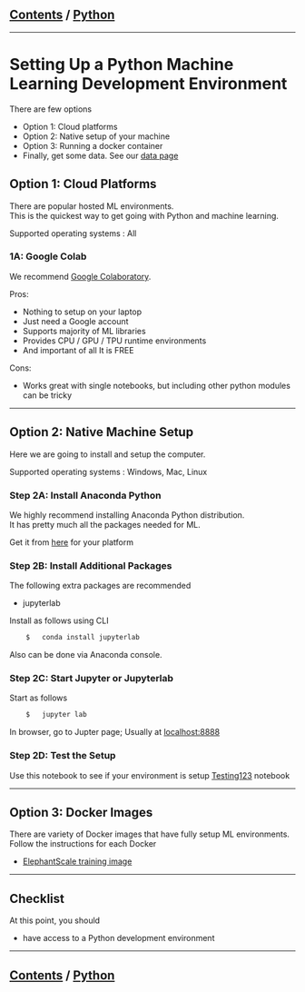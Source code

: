 <link rel='stylesheet' href='../assets/css/main.css'/>

## [Contents](../contents.md) / [Python](0-README.md)

---

# Setting Up a Python Machine Learning Development Environment

There are few options

- Option 1: Cloud platforms
- Option 2: Native setup of your machine
- Option 3: Running a docker container
- Finally, get some data.  See our [data page](data.md)

## Option 1: Cloud Platforms

There are popular hosted ML environments.  
This is the quickest way to get going with Python and machine learning.

Supported operating systems : All

### 1A: Google Colab

We recommend [Google Colaboratory](https://colab.research.google.com/).

Pros:

- Nothing to setup on your laptop
- Just need a Google account
- Supports majority of ML libraries
- Provides CPU / GPU / TPU runtime environments
- And important of all It is FREE

Cons:

- Works great with single notebooks, but including other python modules can be tricky

---

## Option 2: Native Machine Setup

Here we are going to install and setup the computer.

Supported operating systems : Windows, Mac, Linux

### Step 2A: Install Anaconda Python

We highly recommend installing Anaconda Python distribution.  
It has pretty much all the packages needed for ML.

Get it from [here](https://www.anaconda.com/) for your platform

### Step 2B:  Install Additional Packages

The following extra packages are recommended

- jupyterlab

Install as follows using CLI

```bash
    $   conda install jupyterlab
```

Also can be done via Anaconda console.

### Step 2C: Start Jupyter or Jupyterlab

Start as follows

```bash
    $   jupyter lab
```

In browser, go to Jupter page;  Usually at [localhost:8888](http://localhost:8888)


### Step 2D: Test the Setup

Use this notebook to see if your environment is setup
[Testing123](https://github.com/elephantscale/learning-path-for-ML-labs/blob/master/python/1-testing-123.ipynb) notebook

---


## Option 3: Docker Images

There are variety of Docker images that have fully setup ML environments.  
Follow the instructions for each Docker

- [ElephantScale training image](https://hub.docker.com/r/elephantscale/es-training)

---

## Checklist

At this point, you should

- have access to a Python development environment

---

## [Contents](../contents.md) / [Python](0-README.md)
